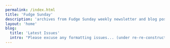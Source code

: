 ```yaml
---
permalink: /index.html
title: 'Fudge Sunday'
description: 'archives from Fudge Sunday weekly newsletter and blog posts from 1998 to Present'
layout: 'home'
blog:
  title: 'Latest Issues'
  intro: "Please excuse any formatting issues... (under re-re-construction)"
---
```

